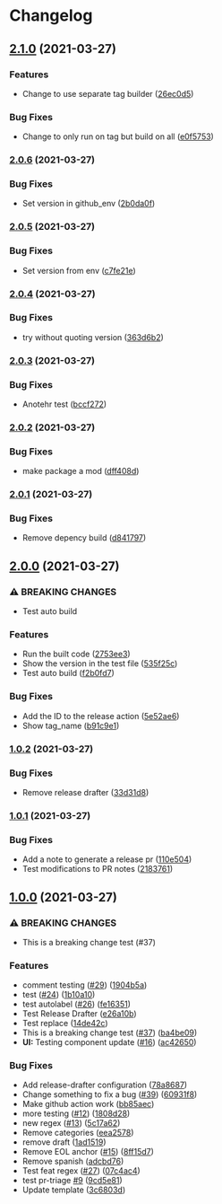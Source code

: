 # Changelog

## [2.1.0](https://www.github.com/tjdavis3/testrepo/compare/v2.0.6...v2.1.0) (2021-03-27)


### Features

* Change to use separate tag builder ([26ec0d5](https://www.github.com/tjdavis3/testrepo/commit/26ec0d5b750c98e4adb071b8ceafae21992206cb))


### Bug Fixes

* Change to only run on tag but build on all ([e0f5753](https://www.github.com/tjdavis3/testrepo/commit/e0f575369786ba98af44266ceb654630a926d5f3))

### [2.0.6](https://www.github.com/tjdavis3/testrepo/compare/v2.0.5...v2.0.6) (2021-03-27)


### Bug Fixes

* Set version in github_env ([2b0da0f](https://www.github.com/tjdavis3/testrepo/commit/2b0da0f410dcdc4c5e4e983d627e9bd521ec9b8b))

### [2.0.5](https://www.github.com/tjdavis3/testrepo/compare/v2.0.4...v2.0.5) (2021-03-27)


### Bug Fixes

* Set version from env ([c7fe21e](https://www.github.com/tjdavis3/testrepo/commit/c7fe21ed1b2747679b6ca066e328c4b2ecea9c21))

### [2.0.4](https://www.github.com/tjdavis3/testrepo/compare/v2.0.3...v2.0.4) (2021-03-27)


### Bug Fixes

* try without quoting version ([363d6b2](https://www.github.com/tjdavis3/testrepo/commit/363d6b2e54a958cc1fe516088b4f9b766726df9c))

### [2.0.3](https://www.github.com/tjdavis3/testrepo/compare/v2.0.2...v2.0.3) (2021-03-27)


### Bug Fixes

* Anotehr test ([bccf272](https://www.github.com/tjdavis3/testrepo/commit/bccf27221d10bb99272cebc845d3211a2b31f7bd))

### [2.0.2](https://www.github.com/tjdavis3/testrepo/compare/v2.0.1...v2.0.2) (2021-03-27)


### Bug Fixes

* make package a mod ([dff408d](https://www.github.com/tjdavis3/testrepo/commit/dff408d39f9af1816435e7f94306e6e6036c02ed))

### [2.0.1](https://www.github.com/tjdavis3/testrepo/compare/v2.0.0...v2.0.1) (2021-03-27)


### Bug Fixes

* Remove depency build ([d841797](https://www.github.com/tjdavis3/testrepo/commit/d8417970e4a214bcca88139248069d920df86747))

## [2.0.0](https://www.github.com/tjdavis3/testrepo/compare/v1.0.2...v2.0.0) (2021-03-27)


### ⚠ BREAKING CHANGES

* Test auto build

### Features

* Run the built code ([2753ee3](https://www.github.com/tjdavis3/testrepo/commit/2753ee33c9263fe04087ed5c587085b8f41cae41))
* Show the version in the test file ([535f25c](https://www.github.com/tjdavis3/testrepo/commit/535f25c219dd8ee1fb1b742685b3fd25a4537c36))
* Test auto build ([f2b0fd7](https://www.github.com/tjdavis3/testrepo/commit/f2b0fd7b4e51724091ccc3009040d0b6144931c6))


### Bug Fixes

* Add the ID to the release action ([5e52ae6](https://www.github.com/tjdavis3/testrepo/commit/5e52ae69ce5a2aae5d843db1ff8f3764eb754a11))
* Show tag_name ([b91c9e1](https://www.github.com/tjdavis3/testrepo/commit/b91c9e1bd758f67a5fde1fdcd6dc2b2d4b8413d5))

### [1.0.2](https://www.github.com/tjdavis3/testrepo/compare/v1.0.1...v1.0.2) (2021-03-27)


### Bug Fixes

* Remove release drafter ([33d31d8](https://www.github.com/tjdavis3/testrepo/commit/33d31d81b91199a74e4b6cdb88ed67da6e5b7525))

### [1.0.1](https://www.github.com/tjdavis3/testrepo/compare/v1.0.0...v1.0.1) (2021-03-27)


### Bug Fixes

* Add a note to generate a release pr ([110e504](https://www.github.com/tjdavis3/testrepo/commit/110e504d0517d0a94ada53767c6406d965eeb19f))
* Test modifications to PR notes ([2183761](https://www.github.com/tjdavis3/testrepo/commit/2183761b8deaff1b5d8c75fa135a6bee645da0c7))

## [1.0.0](https://www.github.com/tjdavis3/testrepo/compare/0.1.1...v1.0.0) (2021-03-27)


### ⚠ BREAKING CHANGES

* This is a breaking change test (#37)

### Features

* comment testing ([#29](https://www.github.com/tjdavis3/testrepo/issues/29)) ([1904b5a](https://www.github.com/tjdavis3/testrepo/commit/1904b5af82bca7cc8f2739f8b8c1de6653ad1c7b))
* test ([#24](https://www.github.com/tjdavis3/testrepo/issues/24)) ([1b10a10](https://www.github.com/tjdavis3/testrepo/commit/1b10a10ec4d75a3593f83e35b7d61f883804452f))
* test autolabel ([#26](https://www.github.com/tjdavis3/testrepo/issues/26)) ([fe16351](https://www.github.com/tjdavis3/testrepo/commit/fe163517bd8f03bd21eab0c2691cd81b6acc6d3d))
* Test Release Drafter ([e26a10b](https://www.github.com/tjdavis3/testrepo/commit/e26a10b13592f4055fe1848bef4f1e361dfd1522))
* Test replace  ([14de42c](https://www.github.com/tjdavis3/testrepo/commit/14de42c7989241a12d312fbb7b588f3d180c4795))
* This is a breaking change test ([#37](https://www.github.com/tjdavis3/testrepo/issues/37)) ([ba4be09](https://www.github.com/tjdavis3/testrepo/commit/ba4be099104e2b6c8768ab9f950b00dedd4102c9))
* **UI:** Testing component update ([#16](https://www.github.com/tjdavis3/testrepo/issues/16)) ([ac42650](https://www.github.com/tjdavis3/testrepo/commit/ac42650916d803781e805a1235bf2fc8550d28d7))


### Bug Fixes

* Add release-drafter configuration ([78a8687](https://www.github.com/tjdavis3/testrepo/commit/78a8687f64770bd8bb98ec153e38423ae0edc0d6))
* Change something to fix a bug ([#39](https://www.github.com/tjdavis3/testrepo/issues/39)) ([60931f8](https://www.github.com/tjdavis3/testrepo/commit/60931f8fe45982dcc5da06191feed1d3587e655a))
* Make github action work ([bb85aec](https://www.github.com/tjdavis3/testrepo/commit/bb85aec1935e601c201721941e6ae740c5855c44))
* more testing ([#12](https://www.github.com/tjdavis3/testrepo/issues/12)) ([1808d28](https://www.github.com/tjdavis3/testrepo/commit/1808d2850a96fe938ae53f8839b122a355480ac8))
* new regex ([#13](https://www.github.com/tjdavis3/testrepo/issues/13)) ([5c17a62](https://www.github.com/tjdavis3/testrepo/commit/5c17a62d94d5b341034b6c883ca712a01b6447ea))
* Remove categories ([eea2578](https://www.github.com/tjdavis3/testrepo/commit/eea2578284ba72f4e6feae668173c70d0553214d))
* remove draft ([1ad1519](https://www.github.com/tjdavis3/testrepo/commit/1ad15194883206e0a8e84ac161ca52e91b1525d8))
* Remove EOL anchor ([#15](https://www.github.com/tjdavis3/testrepo/issues/15)) ([8ff15d7](https://www.github.com/tjdavis3/testrepo/commit/8ff15d7a396efa1fd1cf38dbe0e0e6e332e2cf8d))
* Remove spanish ([adcbd76](https://www.github.com/tjdavis3/testrepo/commit/adcbd76f656fe786057b886e17b37acad3e49e3d))
* Test feat regex ([#27](https://www.github.com/tjdavis3/testrepo/issues/27)) ([07c4ac4](https://www.github.com/tjdavis3/testrepo/commit/07c4ac4aad0c6a28e4bab5d2c333271e36dc41a3))
* test pr-triage [#9](https://www.github.com/tjdavis3/testrepo/issues/9) ([9cd5e81](https://www.github.com/tjdavis3/testrepo/commit/9cd5e81f65d16c675ad2fe6559ac95fd5bcafb3e))
* Update template ([3c6803d](https://www.github.com/tjdavis3/testrepo/commit/3c6803d37ed1feecc6a5f2193507a61edc7d87ea))
